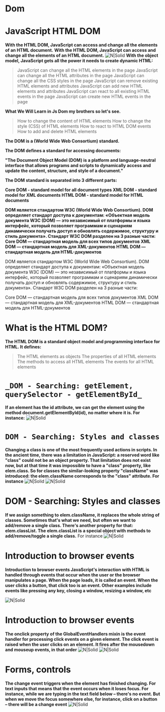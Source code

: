 # Dom
# JavaScript HTML DOM
**With the HTML DOM, JavaScript can access and change all the elements of an HTML document.**
**With the HTML DOM, JavaScript can access and change all the elements of an HTML document.**
![N|Solid](./foto1.PNG)
**With the object model, JavaScript gets all the power it needs to create dynamic HTML:**

> JavaScript can change all the HTML elements in the page
JavaScript can change all the HTML attributes in the page
JavaScript can change all the CSS styles in the page
JavaScript can remove existing HTML elements and attributes
JavaScript can add new HTML elements and attributes
JavaScript can react to all existing HTML events in the page
JavaScript can create new HTML events in the page

**What We Will Learn in Js Dom my brothers so let's see.**

> How to change the content of HTML elements
How to change the style (CSS) of HTML elements
How to react to HTML DOM events
How to add and delete HTML elements

**The DOM is a (World Wide Web Consortium) standard.**

**The DOM defines a standard for accessing documents:**

**"The  Document Object Model (DOM) is a platform and language-neutral interface that allows programs and scripts to dynamically access and update the content, structure, and style of a document."**

**The  DOM standard is separated into 3 different parts:**

**Core DOM - standard model for all document types
XML DOM - standard model for XML documents
HTML DOM - standard model for HTML documents**

**DOM является стандартом W3C (World Wide Web Consortium).
DOM определяет стандарт доступа к документам:
«Объектная модель документа W3C (DOM) — это независимый от платформы и языка интерфейс, который позволяет программам и сценариям динамически получать доступ и обновлять содержимое, структуру и стиль документа».
Стандарт W3C DOM разделен на 3 разные части:
Core DOM — стандартная модель для всех типов документов
XML DOM — стандартная модель для XML-документов
HTML DOM — стандартная модель для HTML-документов**

DOM является стандартом W3C (World Wide Web Consortium).
DOM определяет стандарт доступа к документам:
«Объектная модель документа W3C (DOM) — это независимый от платформы и языка интерфейс, который позволяет программам и сценариям динамически получать доступ и обновлять содержимое, структуру и стиль документа».
Стандарт W3C DOM разделен на 3 разные части:

Core DOM — стандартная модель для всех типов документов
XML DOM — стандартная модель для XML-документов
HTML DOM — стандартная модель для HTML-документов

# What is the HTML DOM?
**The HTML DOM is a standard object model and programming interface for HTML. It defines:**

>The HTML elements as objects
The properties of all HTML elements
The methods to access all HTML elements
The events for all HTML elements

# ```_DOM - Searching: getElement, querySelector - getElementById_```
**If an element has the id attribute, we can get the element using the method document.getElementById(id), no matter where it is.
For instance:**
![N|Solid](./foto2.PNG)

# ```DOM - Searching: Styles and classes```
**Changing a class is one of the most frequently used actions in scripts.
In the ancient time, there was a limitation in JavaScript: a reserved word like "class" 
could not be an object property. That limitation does not exist now, but at that time it
was impossible to have a "class" property, like elem.class.
So for classes the similar-looking property "className" was introduced: the
elem.className corresponds to the "class" attribute.
For instance**
![N|Solid](./foto3.PNG)
![N|Solid](./foto4.PNG)
# DOM - Searching: Styles and classes
**If we assign something to elem.className, it replaces the whole string of classes. 
Sometimes that's what we need, but often we want to add/remove a single class.
There's another property for that: elem.classList.
The elem.classList is a special object with methods to add/remove/toggle a single 
class.**
For instance
![N|Solid](./foto5.PNG)
# Introduction to browser events
**Introduction to browser events JavaScript's interaction with HTML is  handled through events that occur  when the user or the browser  manipulates a page. When the page loads, it is called an  event. When the user clicks a button,  that click too is an event. Other  examples include events like  pressing any key, closing a window,  resizing a window, etc**

![N|Solid](./foto6.PNG)
# Introduction to browser events
**The onclick property of the  GlobalEventHandlers mixin is the  event handler for processing click  events on a given element. The click event is raised when the  user clicks on an element. It fires  after the mousedown and mouseup events, in that order**
![N|Solid](./foto7.PNG)
![N|Solid](./foto8.PNG)
# Forms, controls
**The change event triggers when the element has finished changing.
For text inputs that means that the event occurs when it loses focus.
For instance, while we are typing in the text field below – there's no event. But when we
move the focus somewhere else, for instance, click on a button – there will be a change
event**
![N|Solid](./foto10.PNG)
